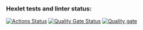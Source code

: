 ### Hexlet tests and linter status:
[![Actions Status](https://github.com/victor-bozhko/qa-auto-engineer-java-project-61/actions/workflows/hexlet-check.yml/badge.svg)](https://github.com/victor-bozhko/qa-auto-engineer-java-project-61/actions)
[![Quality Gate Status](https://sonarcloud.io/api/project_badges/measure?project=victor-bozhko_qa-auto-engineer-java-project-612&metric=alert_status)](https://sonarcloud.io/summary/new_code?id=victor-bozhko_qa-auto-engineer-java-project-612)
[![Quality gate](https://sonarcloud.io/api/project_badges/quality_gate?project=victor-bozhko_qa-auto-engineer-java-project-612)](https://sonarcloud.io/summary/new_code?id=victor-bozhko_qa-auto-engineer-java-project-612)